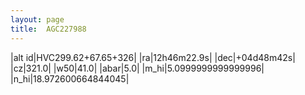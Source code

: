 ```yaml
---
layout: page
title:  AGC227988
--- 
```

|alt id|HVC299.62+67.65+326|
|ra|12h46m22.9s|
|dec|+04d48m42s|
|cz|321.0|
|w50|41.0|
|abar|5.0|
|m_hi|5.0999999999999996|
|n_hi|18.972600664844045|
